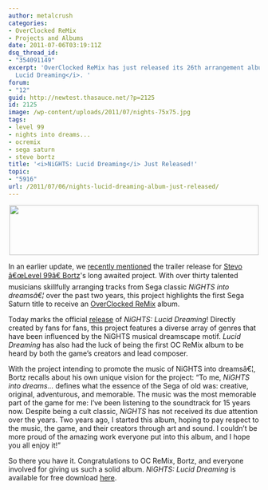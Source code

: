 ```yaml
---
author: metalcrush
categories:
- OverClocked ReMix
- Projects and Albums
date: 2011-07-06T03:19:11Z
dsq_thread_id:
- "354091149"
excerpt: 'OverClocked ReMix has just released its 26th arrangement album, <i>NiGHTS:
  Lucid Dreaming</i>. '
forum:
- "12"
guid: http://newtest.thasauce.net/?p=2125
id: 2125
image: /wp-content/uploads/2011/07/nights-75x75.jpg
tags:
- level 99
- nights into dreams...
- ocremix
- sega saturn
- steve bortz
title: '<i>NiGHTS: Lucid Dreaming</i> Just Released!'
topic:
- "5916"
url: /2011/07/06/nights-lucid-dreaming-album-just-released/
---
```


<div style="width: 500px; margin: 0 auto;">
  <img class="aligncenter size-full wp-image-2126" title="Screen shot 2011-07-06 at 3.11.55 AM" src="http://thasauce.net/wp-content/uploads/2011/07/Screen-shot-2011-07-06-at-3.11.55-AM.png" alt="" width="500" height="100" srcset="http://thasauce.net/wp-content/uploads/2011/07/Screen-shot-2011-07-06-at-3.11.55-AM.png 500w, http://thasauce.net/wp-content/uploads/2011/07/Screen-shot-2011-07-06-at-3.11.55-AM-300x60.png 300w, http://thasauce.net/wp-content/uploads/2011/07/Screen-shot-2011-07-06-at-3.11.55-AM-75x15.png 75w" sizes="(max-width: 500px) 100vw, 500px" />
</div>

In an earlier update, we [recently mentioned](http://thasauce.net/2011/06/27/trailer-released-for-nights-lucid-dreaming/) the trailer release for [Stevo â€œLevel 99â€ Bortz](http://remix.thasauce.net/mixer/level-99/)'s long awaited project. With over thirty talented musicians skillfully arranging tracks from Sega classic _NiGHTS into dreamsâ€¦_ over the past two years, this project highlights the first Sega Saturn title to receive an [OverClocked ReMix](http://ocremix.org/) album.

Today marks the official [release](http://www.nightsintodreams.com/) of _NiGHTS: Lucid Dreaming_! Directly created by fans for fans, this project features a diverse array of genres that have been influenced by the NiGHTS musical dreamscape motif. _Lucid Dreaming_ has also had the luck of being the first OC ReMix album to be heard by both the game&#8217;s creators and lead composer.

With the project intending to promote the music of NiGHTS into dreamsâ€¦, Bortz recalls about his own unique vision for the project: &#8220;To me, _NiGHTS into dreams&#8230;_ defines what the essence of the Sega of old was: creative, original, adventurous, and memorable. The music was the most memorable part of the game for me: I&#8217;ve been listening to the soundtrack for 15 years now. Despite being a cult classic, _NiGHTS_ has not received its due attention over the years. Two years ago, I started this album, hoping to pay respect to the music, the game, and their creators through art and sound. I couldn&#8217;t be more proud of the amazing work everyone put into this album, and I hope you all enjoy it!&#8221;

So there you have it. Congratulations to OC ReMix, Bortz, and everyone involved for giving us such a solid album. _NiGHTS: Lucid Dreaming_ is available for free download [here](http://lucid.ocremix.org/).